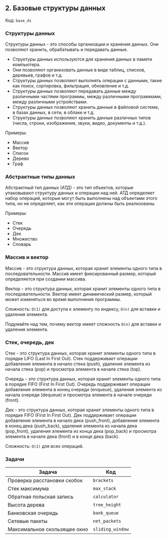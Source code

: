 ## 2. Базовые структуры данных

Код: `base_ds`

### Структуры данных

Структуры данных - это способы организации и хранения данных. Они позволяют хранить, обрабатывать и передавать данные.

- Структуры данных используются для хранения данных в памяти компьютера.
- Они позволяют организовать данные в виде таблиц, списков, деревьев, графов и т.д.
- Структуры данных позволяют выполнять операции с данными, такие как поиск, сортировка, фильтрация, обновление и т.д.
- Структуры данных позволяют передавать данные между различными частями программы, между различными программами, между
  различными устройствами.
- Структуры данных позволяют хранить данные в файловой системе, в базах данных, в сети, в облаке и т.д.
- Структуры данных позволяют хранить данные различных типов (числа, строки, изображения, звуки, видео, документы и
  т.д.).

Примеры:

- Массив
- Вектор
- Список
- Дерево
- Граф

### Абстрактные типы данных

Абстрактный тип данных (АТД) - это тип объектов, которые упаковывают структуру данных и операции над ней. АТД определяет
набор операций, которые могут быть выполнены над объектами этого типа, но не определяет, как эти операции должны быть
реализованы.

Примеры:

- Стек
- Очередь
- Дек
- Множество
- Словарь

### Массив и вектор

Массив - это структура данных, которая хранит элементы одного типа в последовательности. Массив имеет фиксированный
размер,
который определяется при создании массива.

Вектор - это структура данных, которая хранит элементы одного типа в последовательности. Вектор имеет динамический
размер,
который может изменяться во время выполнения программы.

Сложность: `O(1)` для доступа к элементу по индексу, `O(n)` для вставки и удаления элемента.

Подумайте над тем, почему вектор имеет сложность `O(n)` для вставки и удаления элемента.

### Стек, очередь, дек

Стек - это структура данных, которая хранит элементы одного типа в порядке LIFO (Last In First Out). Стек поддерживает
операции добавления элемента в начало стека (push), удаления элемента из начала стека (pop) и просмотра элемента в
начале
стека (top).

Очередь - это структура данных, которая хранит элементы одного типа в порядке FIFO (First In First Out). Очередь
поддерживает
операции добавления элемента в конец очереди (enqueue), удаления элемента из начала очереди (dequeue) и просмотра
элемента
в начале очереди (front).

Дек - это структура данных, которая хранит элементы одного типа в порядке FIFO (First In First Out). Дек поддерживает
операции добавления элемента в начало дека (push_front), добавления элемента в конец дека (push_back), удаления элемента
из начала дека (pop_front), удаления элемента из конца дека (pop_back) и просмотра элемента в начале дека (front) и в
конце дека (back).

Сложность: `O(1)` для всех операций.

### Задачи

| Задача                       | Код              |
|------------------------------|------------------|
| Проверка расстановки скобок  | `brackets`       |
| Стек максимума               | `max_stack`      |
| Обратная польская запись     | `calculator`     |
| Высота дерева                | `tree_height`    |
| Банковская очередь           | `bank_queue`     |
| Сетевые пакеты               | `net_packets`    |
| Максимальное скользящее окно | `sliding_window` |